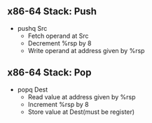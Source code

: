 ## x86-64 Stack: Push

- pushq Src
    - Fetch operand at Src
    - Decrement %rsp by 8
    - Write operand at address given by %rsp

## x86-64 Stack: Pop

- popq Dest
    - Read value at address given by %rsp
    - Increment %rsp by 8
    - Store value at Dest(must be register)

